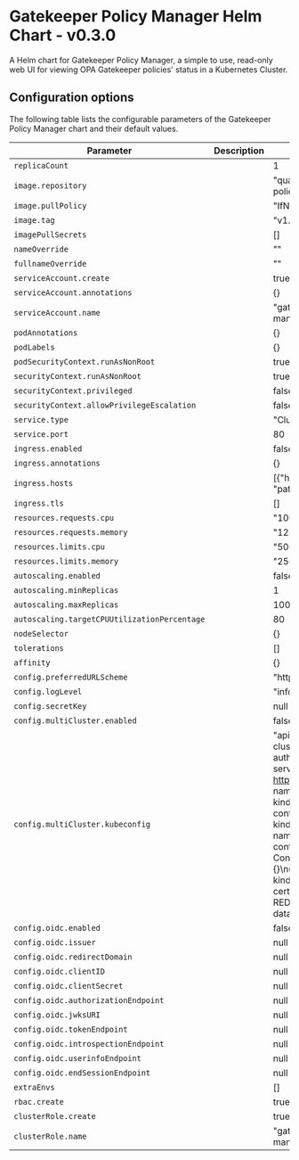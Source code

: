 # Gatekeeper Policy Manager Helm Chart - v0.3.0

A Helm chart for Gatekeeper Policy Manager, a simple to use, read-only web UI for viewing OPA Gatekeeper policies' status in a Kubernetes Cluster.

## Configuration options

The following table lists the configurable parameters of the Gatekeeper Policy Manager chart and their default values.

| Parameter                                    | Description | Default                                                                                                                                                                                                                                                                                                                                                                                                 |
| -------------------------------------------- | ----------- | ------------------------------------------------------------------------------------------------------------------------------------------------------------------------------------------------------------------------------------------------------------------------------------------------------------------------------------------------------------------------------------------------------- |
| `replicaCount`                               |             | 1                                                                                                                                                                                                                                                                                                                                                                                                       |
| `image.repository`                           |             | "quay.io/sighup/gatekeeper-policy-manager"                                                                                                                                                                                                                                                                                                                                                              |
| `image.pullPolicy`                           |             | "IfNotPresent"                                                                                                                                                                                                                                                                                                                                                                                          |
| `image.tag`                                  |             | "v1.0.0"                                                                                                                                                                                                                                                                                                                                                                                                |
| `imagePullSecrets`                           |             | []                                                                                                                                                                                                                                                                                                                                                                                                      |
| `nameOverride`                               |             | ""                                                                                                                                                                                                                                                                                                                                                                                                      |
| `fullnameOverride`                           |             | ""                                                                                                                                                                                                                                                                                                                                                                                                      |
| `serviceAccount.create`                      |             | true                                                                                                                                                                                                                                                                                                                                                                                                    |
| `serviceAccount.annotations`                 |             | {}                                                                                                                                                                                                                                                                                                                                                                                                      |
| `serviceAccount.name`                        |             | "gatekeeper-policy-manager"                                                                                                                                                                                                                                                                                                                                                                             |
| `podAnnotations`                             |             | {}                                                                                                                                                                                                                                                                                                                                                                                                      |
| `podLabels`                                  |             | {}                                                                                                                                                                                                                                                                                                                                                                                                      |
| `podSecurityContext.runAsNonRoot`            |             | true                                                                                                                                                                                                                                                                                                                                                                                                    |
| `securityContext.runAsNonRoot`               |             | true                                                                                                                                                                                                                                                                                                                                                                                                    |
| `securityContext.privileged`                 |             | false                                                                                                                                                                                                                                                                                                                                                                                                   |
| `securityContext.allowPrivilegeEscalation`   |             | false                                                                                                                                                                                                                                                                                                                                                                                                   |
| `service.type`                               |             | "ClusterIP"                                                                                                                                                                                                                                                                                                                                                                                             |
| `service.port`                               |             | 80                                                                                                                                                                                                                                                                                                                                                                                                      |
| `ingress.enabled`                            |             | false                                                                                                                                                                                                                                                                                                                                                                                                   |
| `ingress.annotations`                        |             | {}                                                                                                                                                                                                                                                                                                                                                                                                      |
| `ingress.hosts`                              |             | [{"host": "gpm.local", "paths": []}]                                                                                                                                                                                                                                                                                                                                                                    |
| `ingress.tls`                                |             | []                                                                                                                                                                                                                                                                                                                                                                                                      |
| `resources.requests.cpu`                     |             | "100m"                                                                                                                                                                                                                                                                                                                                                                                                  |
| `resources.requests.memory`                  |             | "128Mi"                                                                                                                                                                                                                                                                                                                                                                                                 |
| `resources.limits.cpu`                       |             | "500m"                                                                                                                                                                                                                                                                                                                                                                                                  |
| `resources.limits.memory`                    |             | "256Mi"                                                                                                                                                                                                                                                                                                                                                                                                 |
| `autoscaling.enabled`                        |             | false                                                                                                                                                                                                                                                                                                                                                                                                   |
| `autoscaling.minReplicas`                    |             | 1                                                                                                                                                                                                                                                                                                                                                                                                       |
| `autoscaling.maxReplicas`                    |             | 100                                                                                                                                                                                                                                                                                                                                                                                                     |
| `autoscaling.targetCPUUtilizationPercentage` |             | 80                                                                                                                                                                                                                                                                                                                                                                                                      |
| `nodeSelector`                               |             | {}                                                                                                                                                                                                                                                                                                                                                                                                      |
| `tolerations`                                |             | []                                                                                                                                                                                                                                                                                                                                                                                                      |
| `affinity`                                   |             | {}                                                                                                                                                                                                                                                                                                                                                                                                      |
| `config.preferredURLScheme`                  |             | "http"                                                                                                                                                                                                                                                                                                                                                                                                  |
| `config.logLevel`                            |             | "info"                                                                                                                                                                                                                                                                                                                                                                                                  |
| `config.secretKey`                           |             | null                                                                                                                                                                                                                                                                                                                                                                                                    |
| `config.multiCluster.enabled`                |             | false                                                                                                                                                                                                                                                                                                                                                                                                   |
| `config.multiCluster.kubeconfig`             |             | "apiVersion: v1\nclusters:\n- cluster:\n    certificate-authority-data: REDACTED\n    server: https://127.0.0.1:54216\n  name: kind-kind\ncontexts:\n- context:\n    cluster: kind-kind\n    user: kind-kind\n  name: kind-kind\ncurrent-context: kind-kind\nkind: Config\npreferences: {}\nusers:\n- name: kind-kind\n  user:\n    client-certificate-data: REDACTED\n    client-key-data: REDACTED\n" |
| `config.oidc.enabled`                        |             | false                                                                                                                                                                                                                                                                                                                                                                                                   |
| `config.oidc.issuer`                         |             | null                                                                                                                                                                                                                                                                                                                                                                                                    |
| `config.oidc.redirectDomain`                 |             | null                                                                                                                                                                                                                                                                                                                                                                                                    |
| `config.oidc.clientID`                       |             | null                                                                                                                                                                                                                                                                                                                                                                                                    |
| `config.oidc.clientSecret`                   |             | null                                                                                                                                                                                                                                                                                                                                                                                                    |
| `config.oidc.authorizationEndpoint`          |             | null                                                                                                                                                                                                                                                                                                                                                                                                    |
| `config.oidc.jwksURI`                        |             | null                                                                                                                                                                                                                                                                                                                                                                                                    |
| `config.oidc.tokenEndpoint`                  |             | null                                                                                                                                                                                                                                                                                                                                                                                                    |
| `config.oidc.introspectionEndpoint`          |             | null                                                                                                                                                                                                                                                                                                                                                                                                    |
| `config.oidc.userinfoEndpoint`               |             | null                                                                                                                                                                                                                                                                                                                                                                                                    |
| `config.oidc.endSessionEndpoint`             |             | null                                                                                                                                                                                                                                                                                                                                                                                                    |
| `extraEnvs`                                  |             | []                                                                                                                                                                                                                                                                                                                                                                                                      |
| `rbac.create`                                |             | true                                                                                                                                                                                                                                                                                                                                                                                                    |
| `clusterRole.create`                         |             | true                                                                                                                                                                                                                                                                                                                                                                                                    |
| `clusterRole.name`                           |             | "gatekeeper-policy-manager-crd-view"                                                                                                                                                                                                                                                                                                                                                                    |
